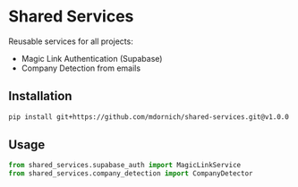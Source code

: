 # Shared Services

Reusable services for all projects:
- Magic Link Authentication (Supabase)
- Company Detection from emails

## Installation

```bash
pip install git+https://github.com/mdornich/shared-services.git@v1.0.0
```

## Usage

```python
from shared_services.supabase_auth import MagicLinkService
from shared_services.company_detection import CompanyDetector
```